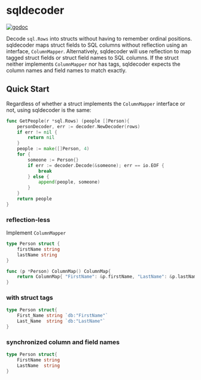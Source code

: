 # sqldecoder

[![godoc](http://img.shields.io/badge/godoc-reference-blue.svg?style=flat)](https://godoc.org/github.com/bhcleek/sqldecoder)

Decode `sql.Rows` into structs without having to remember ordinal positions. sqldecoder maps struct fields to SQL columns without reflection using an interface, `ColumnMapper`. Alternatively, sqldecoder will use reflection to map tagged struct fields or struct field names to SQL columns. If the struct neither implements `ColumnMapper` nor has tags, sqldecoder expects the column names and field names to match exactly.

## Quick Start

Regardless of whether a struct implements the `ColumnMapper` interface or not, using sqldecoder is the same:

```go
func GetPeople(r *sql.Rows) (people []Person){
	personDecoder, err := decoder.NewDecoder(rows)
	if err != nil {
		return nil
	}
	people := make([]Person, 4)
	for {
		someone := Person{}
		if err := decoder.Decode(&someone); err == io.EOF {
			break
		} else {
			append(people, someone)
		}
	}
	return people
}
```

### reflection-less 

Implement `ColumnMapper`

```go
type Person struct {
	firstName string
	lastName string
}

func (p *Person) ColumnMap() ColumnMap{
	return ColumnMap{ "FirstName": &p.firstName, "LastName": &p.lastName }
}

```

### with struct tags

```go
type Person struct{
	First_Name string `db:"FirstName"`
	Last_Name  string `db:"LastName"`
}
```

### synchronized column and field names

```go
type Person struct{
	FirstName string 
	LastName  string
}
```
